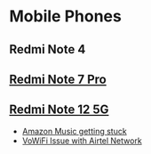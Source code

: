 # Mobile Phones 

## Redmi Note 4 
## [Redmi Note 7 Pro](./redmi-note-7pro/README.md)
## [Redmi Note 12 5G](./redmi-note-12-5g/README.md)
- [Amazon Music getting stuck](./redmi-note-12-5g/Amazon-Music-Issue.md)
- [VoWiFi Issue with Airtel Network](./redmi-note-12-5g/VoWiFi-Issue.md)
